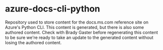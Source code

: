 # azure-docs-cli-python
Repository used to store content for the docs.ms.com reference site on Azure's Python CLI.
This content is generated, but there is also some authored content.
Check with Brady Gaster before regenerating this content
to be sure we're ready to take an update to the generated content
without losing the authored content.
